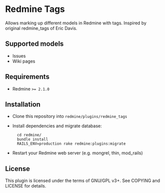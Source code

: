 Redmine Tags
============

Allows marking up different models in Redmine with tags.
Inspired by original redmine\_tags of Eric Davis.


Supported models
----------------

- Issues
- Wiki pages


Requirements
------------

- Redmine `>= 2.1.0`


Installation
------------

- Clone this repository into `redmine/plugins/redmine_tags`
- Install dependencies and migrate database:

        cd redmine/
        bundle install
        RAILS_ENV=production rake redmine:plugins:migrate

- Restart your Redmine web server (e.g. mongrel, thin, mod\_rails)


License
-------

This plugin is licensed under the terms of GNU/GPL v3+.
See COPYING and LICENSE for details.

